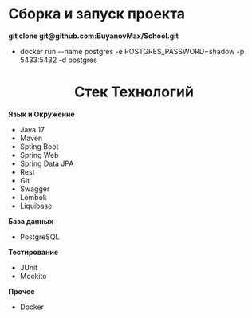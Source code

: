 <h1 align="left">Сборка и запуск проекта</h1>

  <p><strong>git clone git@github.com:BuyanovMax/School.git</strong></p>




<ul>
   <li>docker run --name postgres -e POSTGRES_PASSWORD=shadow -p 5433:5432 -d postgres</li>
</ul>

<h1 align="center">Стек Технологий</h1>
  <p><strong>Язык и Окружение</strong></p>
<ul>
   <li>Java 17</li>
   <li>Maven</li>
   <li>Spting Boot</li>
   <li>Spring Web</li>
   <li>Spring Data JPA</li>
   <li>Rest</li>
   <li>Git</li>
   <li>Swagger</li>
   <li>Lombok</li>
   <li>Liquibase</li>
</ul>
  <p><strong>База данных</strong></p>
<ul>
   <li>PostgreSQL</li>
</ul>
<p><strong>Тестирование</strong></p>
<ul>
   <li>JUnit</li>
  <li>Mockito</li>
</ul>
<p><strong>Прочее</strong></p>
<ul>
   <li>Docker</li>
</ul>
  
 

